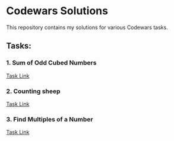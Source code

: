 # Codewars Solutions

This repository contains my solutions for various Codewars tasks.

## Tasks:

### 1. Sum of Odd Cubed Numbers
[Task Link](https://www.codewars.com/kata/580dda86c40fa6c45f00028a)



### 2. Counting sheep
[Task Link](https://www.codewars.com/kata/54edbc7200b811e956000556)


### 3. Find Multiples of a Number
[Task Link](https://www.codewars.com/kata/58ca658cc0d6401f2700045f)
